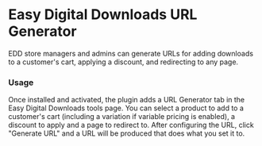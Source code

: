 # Easy Digital Downloads URL Generator
EDD store managers and admins can generate URLs for adding downloads to a customer's cart, applying a discount, and redirecting to any page.

### Usage
Once installed and activated, the plugin adds a URL Generator tab in the Easy Digital Downloads tools page. You can select a product to add to a customer's cart (including a variation if variable pricing is enabled), a discount to apply and a page to redirect to. After configuring the URL, click "Generate URL" and a URL will be produced that does what you set it to.